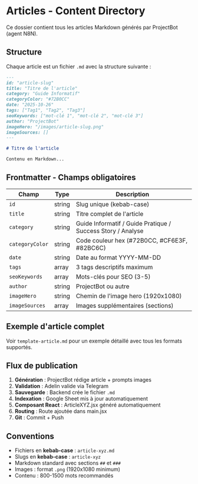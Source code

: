 # Articles - Content Directory

Ce dossier contient tous les articles Markdown générés par ProjectBot (agent N8N).

## Structure

Chaque article est un fichier `.md` avec la structure suivante :

```markdown
---
id: "article-slug"
title: "Titre de l'article"
category: "Guide Informatif"
categoryColor: "#72B0CC"
date: "2025-10-26"
tags: ["Tag1", "Tag2", "Tag3"]
seoKeywords: ["mot-clé 1", "mot-clé 2", "mot-clé 3"]
author: "ProjectBot"
imageHero: "/images/article-slug.png"
imageSources: []
---

# Titre de l'article

Contenu en Markdown...
```

## Frontmatter - Champs obligatoires

| Champ | Type | Description |
|-------|------|-------------|
| `id` | string | Slug unique (kebab-case) |
| `title` | string | Titre complet de l'article |
| `category` | string | Guide Informatif / Guide Pratique / Success Story / Analyse |
| `categoryColor` | string | Code couleur hex (#72B0CC, #CF6E3F, #82BC6C) |
| `date` | string | Date au format YYYY-MM-DD |
| `tags` | array | 3 tags descriptifs maximum |
| `seoKeywords` | array | Mots-clés pour SEO (3-5) |
| `author` | string | ProjectBot ou autre |
| `imageHero` | string | Chemin de l'image hero (1920x1080) |
| `imageSources` | array | Images supplémentaires (sections) |

## Exemple d'article complet

Voir `template-article.md` pour un exemple détaillé avec tous les formats supportés.

## Flux de publication

1. **Génération** : ProjectBot rédige article + prompts images
2. **Validation** : Adelin valide via Telegram
3. **Sauvegarde** : Backend crée le fichier `.md`
4. **Indexation** : Google Sheet mis à jour automatiquement
5. **Composant React** : ArticleXYZ.jsx généré automatiquement
6. **Routing** : Route ajoutée dans main.jsx
7. **Git** : Commit + Push

## Conventions

- Fichiers en **kebab-case** : `article-xyz.md`
- Slugs en **kebab-case** : `article-xyz`
- Markdown standard avec sections `##` et `###`
- Images : format `.png` (1920x1080 minimum)
- Contenu : 800-1500 mots recommandés
